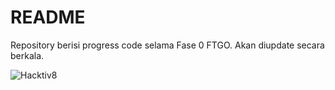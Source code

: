 # README

Repository berisi progress code selama Fase 0 FTGO. Akan diupdate secara berkala.

![Hacktiv8](https://www.hacktiv8.com/_next/image?url=%2Flogo.png&w=3840&q=75 "Hacktiv8")